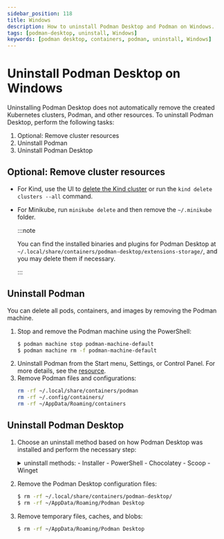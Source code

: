 ```yaml
---
sidebar_position: 118
title: Windows
description: How to uninstall Podman Desktop and Podman on Windows.
tags: [podman-desktop, uninstall, Windows]
keywords: [podman desktop, containers, podman, uninstall, Windows]
---
```


# Uninstall Podman Desktop on Windows

Uninstalling Podman Desktop does not automatically remove the created Kubernetes clusters, Podman, and other resources. To uninstall Podman Desktop, perform the following tasks:

1. Optional: Remove cluster resources
1. Uninstall Podman
1. Uninstall Podman Desktop

## Optional: Remove cluster resources

- For Kind, use the UI to [delete the Kind cluster](/docs/kind/deleting-your-kind-cluster) or run the `kind delete clusters --all` command.
- For Minikube, run `minikube delete` and then remove the `~/.minikube` folder.

  :::note

  You can find the installed binaries and plugins for Podman Desktop at `~/.local/share/containers/podman-desktop/extensions-storage/`, and you may delete them if necessary.

  :::

## Uninstall Podman

You can delete all pods, containers, and images by removing the Podman machine.

1. Stop and remove the Podman machine using the PowerShell:
   ```sh
   $ podman machine stop podman-machine-default
   $ podman machine rm -f podman-machine-default
   ```
1. Uninstall Podman from the Start menu, Settings, or Control Panel. For more details, see the [resource](https://support.microsoft.com/en-us/windows/uninstall-or-remove-apps-and-programs-in-windows-4b55f974-2cc6-2d2b-d092-5905080eaf98).
1. Remove Podman files and configurations:
   ```sh
   rm -rf ~/.local/share/containers/podman
   rm -rf ~/.config/containers/
   rm -rf ~/AppData/Roaming/containers
   ```

## Uninstall Podman Desktop

1. Choose an uninstall method based on how Podman Desktop was installed and perform the necessary step:

   <details>
   <summary>
   uninstall methods:
   - Installer
   - PowerShell
   - Chocolatey
   - Scoop
   - Winget
   </summary>

   #### Installer

   - Uninstall Podman Desktop from the Start menu, Settings, or Control Panel. For more details, see the [resource](https://support.microsoft.com/en-us/windows/uninstall-or-remove-apps-and-programs-in-windows-4b55f974-2cc6-2d2b-d092-5905080eaf98).

   #### PowerShell

   - Run the following command:

     ```shell-session
     > $app = Get-WmiObject -Class Win32_Product -Filter "Name = 'podman-desktop'"
     > $app.Uninstall()
     ```

   #### Chocolatey

   - Run the following command:

     ```shell-session
     > choco uninstall podman-desktop
     ```

   #### Scoop package manager for Windows

   - Run the following command:

     ```shell-session
     > scoop bucket delete extras
     > scoop uninstall podman-desktop
     ```

   #### Winget

   - Run the following command:

     ```shell-session
     > winget uninstall -e --id RedHat.Podman-Desktop
     ```

   </details>

1. Remove the Podman Desktop configuration files:
   ```sh
   $ rm -rf ~/.local/share/containers/podman-desktop/
   $ rm -rf ~/AppData/Roaming/Podman Desktop
   ```
1. Remove temporary files, caches, and blobs:
   ```sh
   $ rm -rf ~/AppData/Roaming/Podman Desktop
   ```
